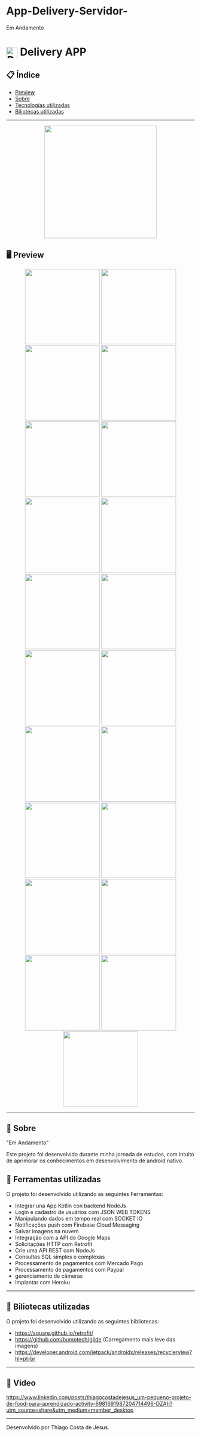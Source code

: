 
# App-Delivery-Servidor-
Em Andamento 



# <img align="center" alt="Daniel-HTML" height="30" width="30" src="https://www.svgrepo.com/show/4151/food.svg"> Delivery APP 


<div align="center">
</div>

## 📋 Índice

- [Preview](#-Preview)
- [Sobre](#-Sobre)
- [Tecnologias utilizadas](#-Ferramentas-utilizadas)
- [Biliotecas utilizadas](#-Biliotecas-utilizadas)

---

<div align="center">

<img src="https://github.com/thiago082882/Delivery/assets/93166095/fbce4296-84aa-446c-804d-71b0e485e664" width="300">


 </div>

## 🖥 Preview

<div align="center">

<img src="https://user-images.githubusercontent.com/93166095/219652490-fbfdf610-d43d-478e-a574-e43845b8b121.png" width="200">
<img src="https://user-images.githubusercontent.com/93166095/219652489-914a6770-0a5e-4d24-88a0-547af47b7efb.png" width="200">
 <img src="https://github.com/thiago082882/Delivery/assets/93166095/14da5a28-57b5-4c50-ae7f-093835431018" width="200">
  <img src="https://github.com/thiago082882/Delivery/assets/93166095/56509a86-54d2-4795-8de1-2b4dfbd1e7b7" width="200">
  <img src="https://github.com/thiago082882/Delivery/assets/93166095/d3cdef8d-b53f-4330-9b6b-23d756327e27" width="200">
  <img src="https://github.com/thiago082882/Delivery/assets/93166095/da8658a3-7d98-492c-a99b-330555ff691e" width="200">
  <img src="https://github.com/thiago082882/Delivery/assets/93166095/e26eeb65-d298-47ba-818b-134036b3d820" width="200">
  <img src="https://github.com/thiago082882/Delivery/assets/93166095/0929b789-052a-4dea-b046-5729f53da6af" width="200">
  <img src="https://github.com/thiago082882/Delivery/assets/93166095/18c43747-9a11-4a5b-b346-8816bcab4073" width="200">
  <img src="https://github.com/thiago082882/Delivery/assets/93166095/05277b5c-0404-4d1d-a0af-226e94be7413" width="200">
  <img src="https://github.com/thiago082882/Delivery/assets/93166095/c0ecad06-716e-46ff-a958-4d5607ea8b59" width="200">
  <img src="https://github.com/thiago082882/Delivery/assets/93166095/73742cee-a768-46f3-ba01-df11d36d5b76" width="200">
  <img src="https://github.com/thiago082882/Delivery/assets/93166095/3717eb64-3cca-4c9c-9dff-2be5aadd9751" width="200">
  <img src="https://github.com/thiago082882/Delivery/assets/93166095/0c6fe6da-3b10-49a6-86b6-afa2fedf535a" width="200">
  <img src="https://github.com/thiago082882/Delivery/assets/93166095/a739efb7-58e0-46d9-966c-f7c2eebd4f56" width="200">
  <img src="https://github.com/thiago082882/Delivery/assets/93166095/3bb97f7f-16d9-4ba6-8a9a-341ae3dcc46a" width="200">
  <img src="https://github.com/thiago082882/Delivery/assets/93166095/ac2763b4-6317-4606-b445-6be23a13452d" width="200">
 <img src="https://github.com/thiago082882/Delivery/assets/93166095/2cf521fc-5eb1-4e29-95a0-86ab69eb66b5" width="200">
 <img src="https://github.com/thiago082882/Delivery/assets/93166095/d5e59022-b9a0-4221-ae17-5c0d0a7173c6" width="200">
 <img src="https://github.com/thiago082882/Delivery/assets/93166095/9a370800-b2c6-489a-85fb-978e56f0ecae" width="200">
 <img src="https://github.com/thiago082882/Delivery/assets/93166095/dd93af6f-7a02-4fe9-8b7c-79d56c5f097b" width="200">


</div>

---

## 📖 Sobre


"Em Andamento"



Este projeto foi desenvolvido durante minha jornada de estudos, com intuito de aprimorar os conhecimentos em desenvolvimento de android nativo.


## 🚀 Ferramentas utilizadas

O projeto foi desenvolvido utilizando as seguintes Ferramentas:

- Integrar una App Kotlin con backend NodeJs
- Login e cadastro de usuários com JSON WEB TOKENS
- Manipulando dados em tempo real com SOCKET IO
- Notificações push com Firebase Cloud Messaging
- Salvar imagens na nuvem
- Integração com a API do Google Maps
- Solicitações HTTP com Retrofit
- Crie uma API REST com NodeJs
- Consultas SQL simples e complexas
- Processamento de pagamentos com Mercado Pago
- Processamento de pagamentos com Paypal
- gerenciamento de câmeras
- Implantar com Heroku


---

## 🚀 Biliotecas utilizadas

O projeto foi desenvolvido utilizando as seguintes bibliotecas:


- https://square.github.io/retrofit/ 
- https://github.com/bumptech/glide (Carregamento mais leve das imagens)
- https://developer.android.com/jetpack/androidx/releases/recyclerview?hl=pt-br




---

## 🚀 Video

https://www.linkedin.com/posts/thiagocostadejesus_um-pequeno-projeto-de-food-para-aprendizado-activity-6981691987204714496-DZAh?utm_source=share&utm_medium=member_desktop

---

Desenvolvido por Thiago Costa de Jesus.


